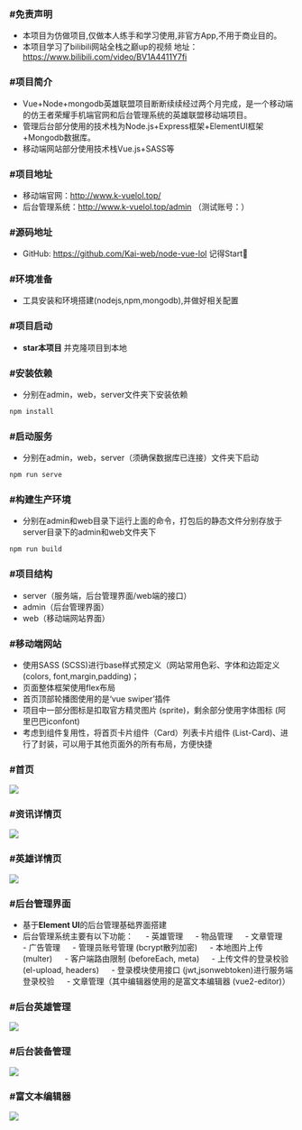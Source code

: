 ### #免责声明
- 本项目为仿做项目,仅做本人练手和学习使用,非官方App,不用于商业目的。
- 本项目学习了bilibili网站全栈之巅up的视频 地址：https://www.bilibili.com/video/BV1A4411Y7fi

### #项目简介
- Vue+Node+mongodb英雄联盟项目断断续续经过两个月完成，是一个移动端的仿王者荣耀手机端官网和后台管理系统的英雄联盟移动端项目。
- 管理后台部分使用的技术栈为Node.js+Express框架+ElementUI框架+Mongodb数据库。
- 移动端网站部分使用技术栈Vue.js+SASS等

### #项目地址
- 移动端官网：http://www.k-vuelol.top/
- 后台管理系统：http://www.k-vuelol.top/admin （测试账号：）

### #源码地址
- GitHub: https://github.com/Kai-web/node-vue-lol 记得Start:star2:

### #环境准备
- 工具安装和环境搭建(nodejs,npm,mongodb),并做好相关配置

### #项目启动
- **star本项目** 并克隆项目到本地

### #安装依赖
- 分别在admin，web，server文件夹下安装依赖
```javascript
npm install
```

### #启动服务
- 分别在admin，web，server（须确保数据库已连接）文件夹下启动
```javascript
npm run serve
```

### #构建生产环境
- 分别在admin和web目录下运行上面的命令，打包后的静态文件分别存放于server目录下的admin和web文件夹下
```javascript
npm run build
```

### #项目结构
- server（服务端，后台管理界面/web端的接口）
- admin（后台管理界面）
- web（移动端网站界面）



### #移动端网站

- 使用SASS (SCSS)进行base样式预定义（网站常用色彩、字体和边距定义 (colors, font,margin,padding)；
- 页面整体框架使用flex布局
- 首页顶部轮播图使用的是‘vue swiper’插件
- 项目中一部分图标是扣取官方精灵图片 (sprite)，剩余部分使用字体图标 (阿里巴巴iconfont)
- 考虑到组件复用性，将首页卡片组件（Card）列表卡片组件 (List-Card)、进行了封装，可以用于其他页面外的所有布局，方便快捷



### #首页
![](https://raw.githubusercontent.com/Kai-web/NotePicture/master/20201011004859.png)

### #资讯详情页
![](https://raw.githubusercontent.com/Kai-web/NotePicture/master/20201011005143.png)

### #英雄详情页

![](https://raw.githubusercontent.com/Kai-web/NotePicture/master/20201011005124.png)

### #后台管理界面

- 基于**Element UI**的后台管理基础界面搭建
- 后台管理系统主要有以下功能：
&ensp;&ensp; - 英雄管理
&ensp;&ensp; - 物品管理
&ensp;&ensp; - 文章管理
&ensp;&ensp; - 广告管理
&ensp;&ensp; - 管理员账号管理 (bcrypt散列加密)
&ensp;&ensp; - 本地图片上传 (multer)
&ensp;&ensp; - 客户端路由限制 (beforeEach, meta)
&ensp;&ensp; - 上传文件的登录校验 (el-upload, headers)
&ensp;&ensp; - 登录模块使用接口 (jwt,jsonwebtoken)进行服务端登录校验
&ensp;&ensp; - 文章管理（其中编辑器使用的是富文本编辑器 (vue2-editor)）

### #后台英雄管理
![](https://raw.githubusercontent.com/Kai-web/NotePicture/master/20201011005023.png)

### #后台装备管理
![](https://raw.githubusercontent.com/Kai-web/NotePicture/master/20201011005041.png)

### #富文本编辑器

![](https://raw.githubusercontent.com/Kai-web/NotePicture/master/20201011005059.png)